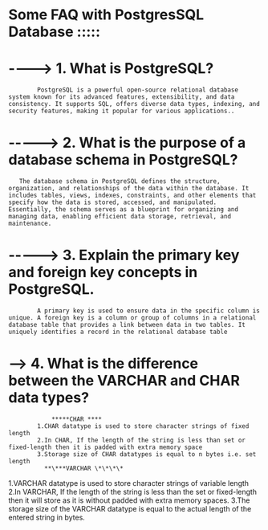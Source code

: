 # Some FAQ with PostgresSQL Database :::::

# ----> 1. What is PostgreSQL?

            PostgreSQL is a powerful open-source relational database system known for its advanced features, extensibility, and data consistency. It supports SQL, offers diverse data types, indexing, and security features, making it popular for various applications..
# -----> 2. What is the purpose of a database schema in PostgreSQL?

       The database schema in PostgreSQL defines the structure, organization, and relationships of the data within the database. It includes tables, views, indexes, constraints, and other elements that specify how the data is stored, accessed, and manipulated. Essentially, the schema serves as a blueprint for organizing and managing data, enabling efficient data storage, retrieval, and maintenance.
# -----> 3. Explain the primary key and foreign key concepts in PostgreSQL.

            A primary key is used to ensure data in the specific column is unique. A foreign key is a column or group of columns in a relational database table that provides a link between data in two tables. It uniquely identifies a record in the relational database table

# --> 4. What is the difference between the VARCHAR and CHAR data types?

                *****CHAR ****
            1.CHAR datatype is used to store character strings of fixed length
            2.In CHAR, If the length of the string is less than set or fixed-length then it is padded with extra memory space
            3.Storage size of CHAR datatypes is equal to n bytes i.e. set length
              **\***VARCHAR \*\*\*\*
1.VARCHAR datatype is used to store character strings of variable length
2.In VARCHAR, If the length of the string is less than the set or fixed-length then it will store as it is without padded with extra memory spaces.
3.The storage size of the VARCHAR datatype is equal to the actual length of the entered string in bytes.